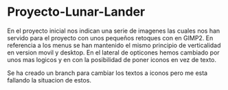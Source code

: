 # Proyecto-Lunar-Lander
En el proyecto inicial nos indican una serie de imagenes las cuales nos han servido para el proyecto con unos pequeños retoques con en GIMP2.
En referencia a los menus se han mantenido el mismo principio de verticalidad en version movil y desktop. En el lateral de opticones hemos cambiado por unos mas logicos y en con la posibilidad de poner iconos en vez de texto. 

Se ha creado un branch para cambiar los textos a iconos  pero me esta fallando la situacion de estos.
